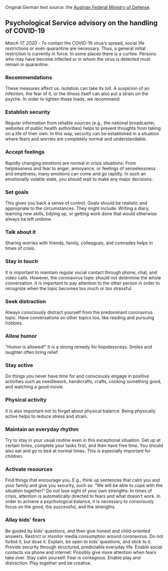 Original German text source: the [Austrian Federal Ministry of Defense](http://www.bundesheer.at/archiv/a2020/corona/artikel.php?id=5494). 

## Psychological Service advisory on the handling of COVID-19

*March 17, 2020* - To contain the COVID-19 virus’s spread, social life restrictions or even quarantine are necessary. Thus, a general initial restriction is currently in force. In some places there is a curfew. Persons who may have become infected or in whom the virus is detected must remain in quarantine.

### Recommendations

These measures affect us. Isolation can take its toll. A suspicion of an infection, the fear of it, or the illness itself can also put a strain on the psyche. In order to lighten these loads, we recommend:

### Establish security

Regular information from reliable sources (e.g., the national broadcaster, websites of public health authorities) helps to prevent thoughts from taking on a life of their own. In this way, security can be established in a situation where fears and worries are completely normal and understandable.

### Accept feelings 

Rapidly changing emotions are normal in crisis situations: From helplessness and fear to anger, annoyance, or feelings of senselessness and emptiness, many emotions can come and go rapidly. In such an emotionally volatile state, you should wait to make any major decisions. 

### Set goals 

This gives you back a sense of control. Goals should be realistic and appropriate to the circumstances. They might include: Writing a diary, learning new skills, tidying up, or getting work done that would otherwise always be left undone.

### Talk about it 

Sharing worries with friends, family, colleagues, and comrades helps in times of crisis.

### Stay in touch 

It is important to maintain regular social contact through phone, chat, and video calls. However, the coronavirus topic should not determine the whole conversation. It is important to pay attention to the other person in order to recognize when the topic becomes too much or too stressful.

### Seek distraction 

Always consciously distract yourself from the predominant coronavirus topic. Have conversations on other topics too, like reading and pursuing hobbies.

### Allow humor 

"Humor is allowed!" It is a strong remedy for hopelessness. Smiles and laughter often bring relief.

### Stay active 

Do things you never have time for and consciously engage in positive activities such as needlework, handicrafts, crafts, cooking something good, and watching a good movie.

### Physical activity 

It is also important not to forget about physical balance. Being physically active helps to reduce stress and strain.

### Maintain an everyday rhythm 

Try to stay in your usual routine even in this exceptional situation. Get up at certain times, complete your tasks first, and then have free time. You should also eat and go to bed at normal times. This is especially important for children. 

### Activate resources 

Find things that encourage you. E.g., think up sentences that calm you and your family and give you security, such as: "We will be able to cope with the situation together!" Do not lose sight of your own strengths. In times of crisis, attention is automatically directed to fears and what doesn't work. In order to achieve a psychological balance, it is necessary to consciously focus on the good, the successful, and the strengths.

### Allay kids' fears

Be guided by kids’ questions, and then give honest and child-oriented answers.
Restrict or monitor media consumption around coronavirus. Do not forbid it, but dose it. Explain, be open to kids’ questions, and stick to it.
Provide security through structured, predictable everyday life.
Enable social contacts via phone and internet. 
Possibly give more attention when fears take over.
Stay calm yourself. Fear is contagious.
Enable play and distraction.
Play together and be creative.
